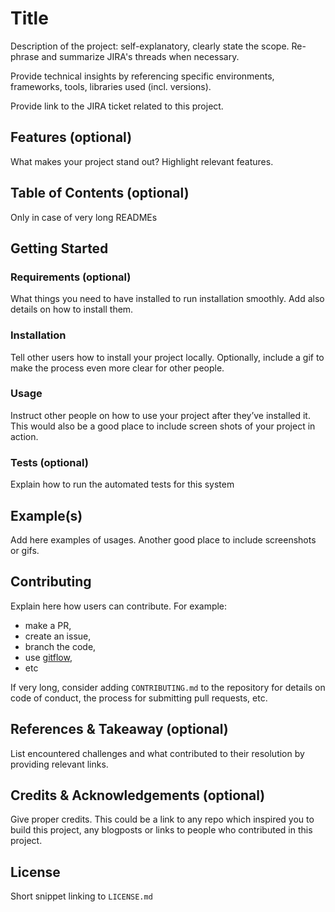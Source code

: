 # Title
Description of the project: self-explanatory, clearly state the scope. Re-phrase and summarize JIRA's threads when necessary.

Provide technical insights by referencing specific environments, frameworks, tools, libraries used (incl. versions).

Provide link to the JIRA ticket related to this project.


## Features (optional)
What makes your project stand out? Highlight relevant features.

## Table of Contents (optional)
Only in case of very long READMEs

## Getting Started
### Requirements (optional)
What things you need to have installed to run installation smoothly. Add also details on how to install them.

### Installation
Tell other users how to install your project locally. Optionally, include a gif to make the process even more clear for other people.

### Usage
Instruct other people on how to use your project after they’ve installed it. This would also be a good place to include screen shots of your project in action.

### Tests (optional)
Explain how to run the automated tests for this system

## Example(s)
Add here examples of usages. Another good place to include screenshots or gifs.

## Contributing
Explain here how users can contribute. For example:
* make a PR,
* create an issue,
* branch the code,
* use [gitflow](https://jeffkreeftmeijer.com/git-flow/),
* etc

If very long, consider adding `CONTRIBUTING.md` to the repository for details on code of conduct, the process for submitting pull requests, etc.

## References & Takeaway (optional)
List encountered challenges and what contributed to their resolution by providing relevant links. 

## Credits & Acknowledgements (optional)
Give proper credits. This could be a link to any repo which inspired you to build this project, any blogposts or links to people who contributed in this project.

## License
Short snippet linking to `LICENSE.md`
